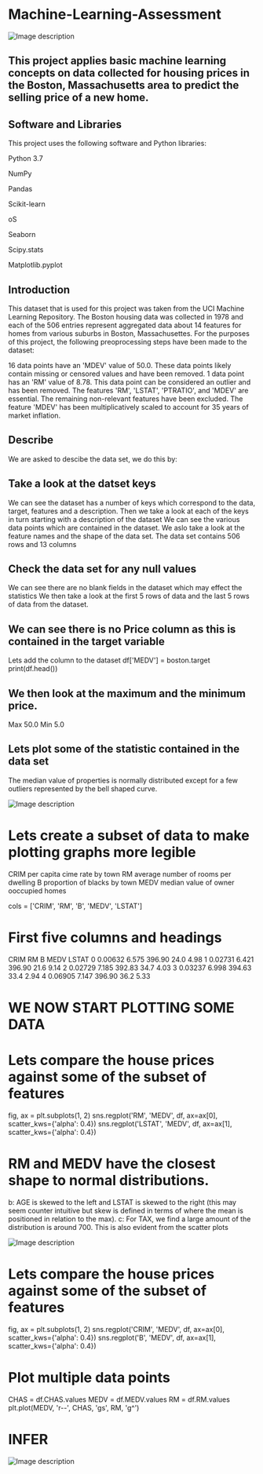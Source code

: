 # Machine-Learning-Assessment

![Image description](https://ei.marketwatch.com/Multimedia/2016/10/12/Photos/ZH/MW-EX709_boston_20161012163949_ZH.jpg?uuid=053d9e12-90bc-11e6-9a13-00137241c023)




## This project applies basic machine learning concepts on data collected for housing prices in the Boston, Massachusetts area to predict the selling price of a new home.

## Software and Libraries

This project uses the following software and Python libraries:

Python 3.7

NumPy

Pandas

Scikit-learn

oS

Seaborn

Scipy.stats

Matplotlib.pyplot


## Introduction

This dataset that is used for this project was taken from the UCI Machine Learning Repository. The Boston housing data was collected in 1978 and each of the 506 entries represent aggregated data about 14 features for homes from various suburbs in Boston, Massachusettes. For the purposes of this project, the following preoprocessing steps have been made to the dataset:

16 data points have an 'MDEV' value of 50.0. These data points likely contain missing or censored values and have been removed.
1 data point has an 'RM' value of 8.78. This data point can be considered an outlier and has been removed.
The features 'RM', 'LSTAT', 'PTRATIO', and 'MDEV' are essential. The remaining non-relevant features have been excluded.
The feature 'MDEV' has been multiplicatively scaled to account for 35 years of market inflation.

## Describe

We are asked to descibe the data set, we do this by:

## Take a look at the datset keys

 We can see the dataset has a number of keys which correspond to the data, target, features and a description.
 Then we take a look at each of the keys in turn starting with a description of the dataset
 We can see the various data points which are contained in the dataset. We aslo take a look at the feature names and the shape of the data set. The data set contains 506 rows and 13 columns

## Check the data set for any null values

We can see there are no blank fields in the dataset which may effect the statistics
We then take a look at the first 5 rows of data and the last 5 rows of data from the dataset.

## We can see there is no Price column as this is contained in the target variable
Lets add the column to the dataset
df['MEDV'] = boston.target
print(df.head())

## We then look at the maximum and the minimum price.
Max 50.0 Min 5.0

## Lets plot some of the statistic contained in the data set
The median value of properties is normally distributed except for a few outliers represented by the bell shaped curve. 

![Image description](https://miro.medium.com/max/866/1*1pVtTg-mmUbGRTkuXeTvkQ.png)


# Lets create a subset of data to make plotting graphs more legible

CRIM per capita cime rate by town
RM average number of rooms per dwelling
B proportion of blacks by town
MEDV median value of owner ooccupied homes

cols = ['CRIM', 'RM', 'B', 'MEDV', 'LSTAT']
# First five columns and headings

CRIM	RM	B	MEDV	LSTAT
0	0.00632	6.575	396.90	24.0	4.98
1	0.02731	6.421	396.90	21.6	9.14
2	0.02729	7.185	392.83	34.7	4.03
3	0.03237	6.998	394.63	33.4	2.94
4	0.06905	7.147	396.90	36.2	5.33


# WE NOW START PLOTTING SOME DATA

# Lets compare the house prices against some of the subset of features

fig, ax = plt.subplots(1, 2)
sns.regplot('RM', 'MEDV', df, ax=ax[0],
scatter_kws={'alpha': 0.4})
sns.regplot('LSTAT', 'MEDV', df, ax=ax[1],
scatter_kws={'alpha': 0.4}) 


# RM and MEDV have the closest shape to normal distributions.
b: AGE is skewed to the left and LSTAT is skewed to the right (this may seem counter intuitive but skew is defined in terms of where the mean is positioned in relation to the max).
c: For TAX, we find a large amount of the distribution is around 700. This is also evident from the scatter plots

![Image description](https://static.packt-cdn.com/products/9781789804744/graphics/37fa1155-b42e-4755-b859-5b12df9784fd.png)

# Lets compare the house prices against some of the subset of features

fig, ax = plt.subplots(1, 2)
sns.regplot('CRIM', 'MEDV', df, ax=ax[0],
scatter_kws={'alpha': 0.4})
sns.regplot('B', 'MEDV', df, ax=ax[1],
scatter_kws={'alpha': 0.4})

# Plot multiple data points

CHAS = df.CHAS.values
MEDV = df.MEDV.values
RM = df.RM.values
plt.plot(MEDV, 'r--', CHAS, 'gs', RM, 'g^')

# INFER

![Image description](http://onlinelifestyle.co/wp-content/uploads/2018/12/map-of-neighborhoods-boston-massachusetts.jpg)
